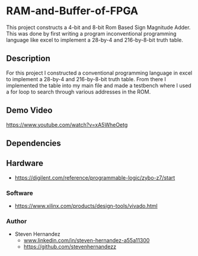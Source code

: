 # RAM-and-Buffer-of-FPGA
This project constructs a 4-bit and 8-bit Rom Based Sign Magnitude Adder. This was done by first writing a program 
inconventional programming language like excel to implement a 28-by-4 and 216-by-8-bit truth table. 
 
## Description
For this project I constructed a conventional programming language in excel to implement a 28-by-4 and 216-by-8-bit truth table. From there I implemented the table into my main file and made a testbench where I used a for loop to search through various addresses in the ROM. 


## Demo Video
https://www.youtube.com/watch?v=xA5WheOetg

## Dependencies
## Hardware
* https://digilent.com/reference/programmable-logic/zybo-z7/start

### Software
* https://www.xilinx.com/products/design-tools/vivado.html

### Author
* Steven Hernandez
  - www.linkedin.com/in/steven-hernandez-a55a11300
  - https://github.com/stevenhernandezz
